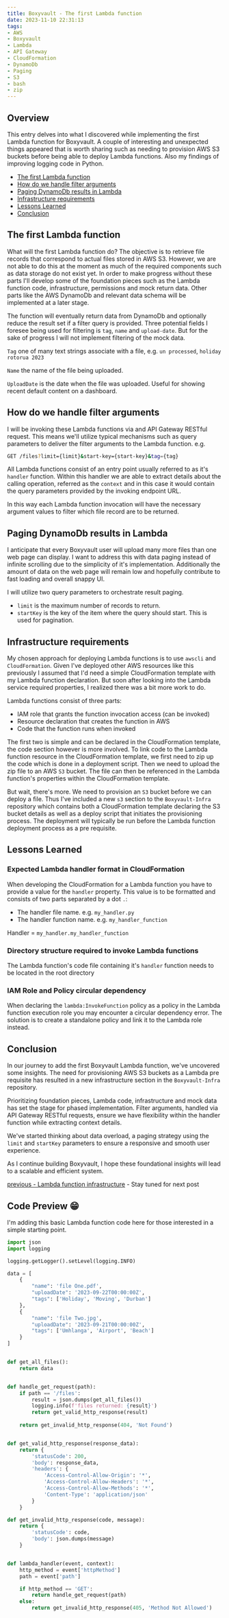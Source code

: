 ```yaml
---
title: Boxyvault - The first Lambda function
date: 2023-11-10 22:31:13
tags:
- AWS
- Boxyvault
- Lambda
- API Gateway
- CloudFormation
- DynamoDb
- Paging
- S3
- bash
- zip
---
```



## Overview

This entry delves into what I discovered while implementing the first Lambda function for Boxyvault. A couple of interesting and unexpected things appeared that is worth sharing such as needing to provision AWS S3 buckets before being able to deploy Lambda functions. Also my findings of improving logging code in Python.

- [The first Lambda function](the-first-lambda-function)
- [How do we handle filter arguments](#how-do-we-handle-filter-arguments)
- [Paging DynamoDb results in Lambda](#paging-dynamodb-results-in-lambda)
- [Infrastructure requirements](#infrastructure-requirements)
- [Lessons Learned](#lessons-learned)
- [Conclusion](#conclusion)

## The first Lambda function

What will the first Lambda function do? The objective is to retrieve file records that correspond to actual files stored in AWS S3.
However, we are not able to do this at the moment as much of the required components such as data storage do not exist yet. In order to make progress without these parts I'll develop some of the foundation pieces such as the Lambda function code, infrastructure, permissions and mock return data. Other parts like the AWS DynamoDb and relevant data schema will be implemented at a later stage.

The function will eventually return data from DynamoDb and optionally reduce the result set if a filter query is provided. Three potential fields I foresee being used for filtering is `tag`, `name` and `upload-date`. But for the sake of progress I will not implement filtering of the mock data.

`Tag` one of many text strings associate with a file, e.g. `un processed`, `holiday rotorua 2023`  

`Name` the name of the file being uploaded.  

`UploadDate` is the date when the file was uploaded. Useful for showing recent default content on a dashboard.

## How do we handle filter arguments

I will be invoking these Lambda functions via and API Gateway RESTful request.
This means we'll utilize typical mechanisms such as query parameters to deliver the filter arguments to the Lambda function. e.g.

```bash
GET /files?limit={limit}&start-key={start-key}&tag={tag}
```

All Lambda functions consist of an entry point usually referred to as it's `handler` function. Within this handler we are able to extract details about the calling operation, referred as the `context` and in this case it would contain the query parameters provided by the invoking endpoint URL.

In this way each Lambda function invocation will have the necessary argument values to filter which file record are to be returned.

## Paging DynamoDb results in Lambda

I anticipate that every Boxyvault user will upload many more files than one web page can display. I want to address this with data paging instead of infinite scrolling due to the simplicity of it's implementation. Additionally the amount of data on the web page will remain low and hopefully contribute to fast loading and overall snappy UI.

I will utilize two query parameters to orchestrate result paging.

- `limit` is the maximum number of records to return.
- `startKey` is the key of the item where the query should start. This is used for pagination.

## Infrastructure requirements

My chosen approach for deploying Lambda functions is to use `awscli` and `CloudFormation`. Given I've deployed other AWS resources like this previously I assumed that I'd need a simple CloudFormation template with my Lambda function declaration. But soon after looking into the Lambda service required properties, I realized there was a bit more work to do.

Lambda functions consist of three parts:

- IAM role that grants the function invocation access (can be invoked)
- Resource declaration that creates the function in AWS
- Code that the function runs when invoked

The first two is simple and can be declared in the CloudFormation template, the code section however is more involved. To link code to the Lambda function resource in the CloudFormation template, we first need to zip up the code which is done in a deployment script. Then we need to upload the zip file to an AWS `S3` bucket. The file can then be referenced in the Lambda function's properties within the CloudFormation template.

But wait, there's more. We need to provision an `S3` bucket before we can deploy a file.
Thus I've included a new `s3` section to the `Boxyvault-Infra` repository which contains both a CloudFormation template declaring the S3 bucket details as well as a deploy script that initiates the provisioning process. The deployment will typically be run before the Lambda function deployment process as a pre requisite.

## Lessons Learned

### Expected Lambda handler format in CloudFormation

When developing the CloudFormation for a Lambda function you have to provide a value for the `handler` property. This value is to be formatted and consists of two parts separated by a dot `.`:

- The handler file name. e.g. `my_handler.py`
- The handler function name. e.g. `my_handler_function`

Handler = `my_handler.my_handler_function`

### Directory structure required to invoke Lambda functions

The Lambda function's code file containing it's `handler` function needs to be located in the root directory

### IAM Role and Policy circular dependency

When declaring the `lambda:InvokeFunction` policy as a policy in the Lambda function execution role you may encounter a circular dependency error. The solution is to create a standalone policy and link it to the Lambda role instead.

## Conclusion

In our journey to add the first Boxyvault Lambda function, we've uncovered some insights. The need for provisioning AWS S3 buckets as a Lambda pre requisite has resulted in a new infrastructure section in the `Boxyvault-Infra` repository.

Prioritizing foundation pieces, Lambda code, infrastructure and mock data has set the stage for phased implementation. Filter arguments, handled via API Gateway RESTful requests, ensure we have flexibility within the handler function while extracting context details.

We've started thinking about data overload, a paging strategy using the `limit` and `startKey` parameters to ensure a responsive and smooth user experience.

As I continue building Boxyvault, I hope these foundational insights will lead to a scalable and efficient system.

[previous - Lambda function infrastructure](https://jaxsbr.github.io/pkb-blog/2023/10/16/boxyvault-lambda-infra/) - Stay tuned for next post

## Code Preview 😁

I'm adding this basic Lambda function code here for those interested in a simple starting point.

```python
import json
import logging

logging.getLogger().setLevel(logging.INFO)

data = [
    {
        "name": 'file One.pdf',
        "uploadDate": '2023-09-22T00:00:00Z',
        "tags": ['Holiday', 'Moving', 'Durban']
    },
    {
        "name": 'file Two.jpg',
        "uploadDate": '2023-09-21T00:00:00Z',
        "tags": ['Umhlanga', 'Airport', 'Beach']
    }
]


def get_all_files():
    return data


def handle_get_request(path):
    if path == '/files':
        result = json.dumps(get_all_files())
        logging.info(f'files returned: {result}')
        return get_valid_http_response(result)
        
    return get_invalid_http_response(404, 'Not Found')


def get_valid_http_response(response_data):
    return {
        'statusCode': 200,
        'body': response_data,
        'headers': {
            'Access-Control-Allow-Origin': '*',
            'Access-Control-Allow-Headers': '*',
            'Access-Control-Allow-Methods': '*',
            'Content-Type': 'application/json'
        }
    }

def get_invalid_http_response(code, message):
    return {
        'statusCode': code,
        'body': json.dumps(message)
    }


def lambda_handler(event, context):
    http_method = event['httpMethod']
    path = event['path']

    if http_method == 'GET':
        return handle_get_request(path)
    else:
        return get_invalid_http_response(405, 'Method Not Allowed')
```
